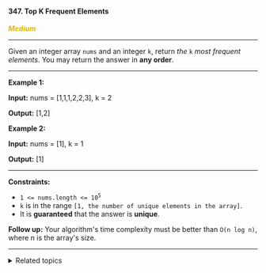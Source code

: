 #### 347. Top K Frequent Elements

<span style="color:#deb800">***Medium***</span>
___

Given an integer array `nums` and an integer `k`, return _the_ `k` _most frequent elements_. You may return the answer in **any order**.
___

**Example 1:**

**Input:** nums = [1,1,1,2,2,3], k = 2

**Output:** [1,2]

**Example 2:**

**Input:** nums = [1], k = 1

**Output:** [1]
___

**Constraints:**

*   <code>1 <= nums.length <= 10<sup>5</sup></code>
*   `k` is in the range `[1, the number of unique elements in the array]`.
*   It is **guaranteed** that the answer is **unique**.

**Follow up:** Your algorithm's time complexity must be better than `O(n log n)`, where n is the array's size.
___


<details><summary>Related topics</summary>

[#Array](https://leetcode.com/tag/array/)
[#Hash Table](https://leetcode.com/tag/hash-table/)
[#Divide and Conquer](https://leetcode.com/tag/divide-and-conquer/)
[#Sorting](https://leetcode.com/tag/sorting/)
[#Heap (Priority Queue)](https://leetcode.com/tag/heap-priority-queue/)
[#Bucket Sort](https://leetcode.com/tag/bucket-sort/)
[Counting](https://leetcode.com/tag/counting/)
[#Quickselect](https://leetcode.com/tag/quickselect/)

</details>
